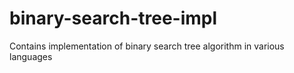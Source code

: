 # binary-search-tree-impl
Contains implementation of binary search tree algorithm in various languages
